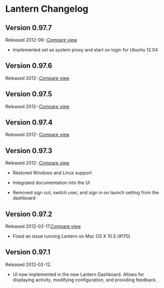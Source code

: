 Lantern Changelog
=================


Version 0.97.7
--------------

Released 2012-06-.[Compare
view](https://github.com/getlantern/lantern/compare/v0.97.6...v0.97.7)

- Implemented set as system proxy and start on login for Ubuntu 12.04


Version 0.97.6
--------------

Released 2012-.[Compare
view](https://github.com/getlantern/lantern/compare/v0.97.5...v0.97.6)


Version 0.97.5
--------------

Released 2012-.[Compare
view](https://github.com/getlantern/lantern/compare/v0.97.4...v0.97.5)


Version 0.97.4
--------------

Released 2012-.[Compare
view](https://github.com/getlantern/lantern/compare/v0.97.3...v0.97.4)


Version 0.97.3
--------------

Released 2012-.[Compare
view](https://github.com/getlantern/lantern/compare/v0.97.2...v0.97.3)

- Restored Windows and Linux support

- Integrated documentation into the UI

- Removed sign out, switch user, and sign in on launch setting from the
  dashboard


Version 0.97.2
--------------

Released 2012-02-17.[Compare
view](https://github.com/getlantern/lantern/compare/v0.97.1...v0.97.2)

- Fixed an issue running Lantern on Mac OS X 10.5 (#170)


Version 0.97.1
--------------

Released 2012-02-12.

- UI now implemented in the new Lantern Dashboard. Allows for displaying
  activity, modifying configuration, and providing feedback.
